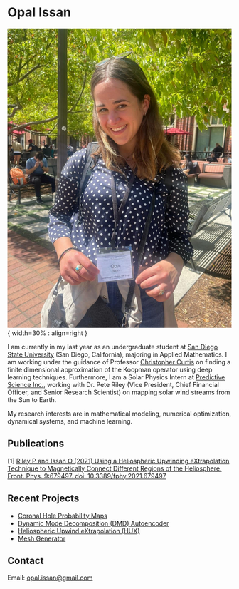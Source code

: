 # Opal Issan

![](images/usc.jpg){ width=30% : align=right }

I am currently in my last year as an undergraduate student at [San Diego State University](https://www.sdsu.edu/) (San Diego, California), majoring in Applied Mathematics. I am working under the guidance of Professor [Christopher Curtis](https://cwcurtis.github.io/) on finding a finite dimensional approximation of the Koopman operator using deep learning techniques. 
Furthermore, I am a Solar Physics Intern at [Predictive Science Inc.](https://www.predsci.com/portal/home.php), working with Dr. Pete Riley (Vice President, Chief Financial Officer, and Senior Research Scientist) on mapping solar wind streams from the Sun to Earth. 

My research interests are in mathematical modeling, numerical optimization, dynamical systems, and machine learning.

## Publications 
[1] [Riley P and Issan O (2021) Using a Heliospheric Upwinding eXtrapolation Technique to Magnetically Connect Different Regions of the Heliosphere. Front. Phys. 9:679497. doi: 10.3389/fphy.2021.679497](https://www.frontiersin.org/articles/10.3389/fphy.2021.679497/full?&utm_source=Email_to_authors_&utm_medium=Email&utm_content=T1_11.5e1_author&utm_campaign=Email_publication&field=&journalName=Frontiers_in_Physics&id=679497)

## Recent Projects
- [Coronal Hole Probability Maps](http://www.predsci.com/CHD/)
- [Dynamic Mode Decomposition (DMD) Autoencoder](https://github.com/opaliss/dmd_autoencoder/)
- [Heliospheric Upwind eXtrapolation (HUX)](https://github.com/predsci/HUX)
- [Mesh Generator](https://pypi.org/project/mesh-generator/)


## Contact 
Email: opal.issan@gmail.com

